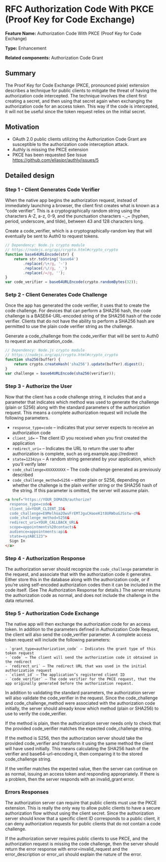 # RFC Authorization Code With PKCE (Proof Key for Code Exchange)

**Feature Name:** Authorization Code With PKCE (Proof Key for Code Exchange)

**Type:** Enhancement

**Related components:** Authorization Code Grant

## Summary

The Proof Key for Code Exchange (PKCE, pronounced pixie) extension describes a technique for public clients to mitigate the threat of having the authorization code intercepted. The technique involves the client first creating a secret, and then using that secret again when exchanging the authorization code for an access token. This way if the code is intercepted, it will not be useful since the token request relies on the initial secret.

## Motivation

- OAuth 2.0 public clients utilizing the Authorization Code Grant are susceptible to the authorization code interception attack.
- Authly is missing the PKCE extension
- PKCE has been requested See Issue https://github.com/eliasjpr/authly/issues/5

## Detailed design

### Step 1 - Client Generates Code Verifier

When the native app begins the authorization request, instead of immediately launching a browser, the client first creates what is known as a “code verifier“. This is a cryptographically random string using the characters A-Z, a-z, 0-9, and the punctuation characters -._~ (hyphen, period, underscore, and tilde), between 43 and 128 characters long.

Create a code_verifier, which is a cryptographically-random key that will eventually be sent to Auth0 to request tokens. 

```javascript 
// Dependency: Node.js crypto module
// https://nodejs.org/api/crypto.html#crypto_crypto
function base64URLEncode(str) {
    return str.toString('base64')
        .replace(/\+/g, '-')
        .replace(/\//g, '_')
        .replace(/=/g, '');
}
var code_verifier = base64URLEncode(crypto.randomBytes(32));
```

### Setp 2 - Client Generates Code Challenge 

Once the app has generated the code verifier, it uses that to create the code challenge. For devices that can perform a SHA256 hash, the code challenge is a BASE64-URL-encoded string of the SHA256 hash of the code verifier. Clients that do not have the ability to perform a SHA256 hash are permitted to use the plain code verifier string as the challenge.

Generate a code_challenge from the code_verifier that will be sent to Auth0 to request an authorization_code.

```javascript
// Dependency: Node.js crypto module
// https://nodejs.org/api/crypto.html#crypto_crypto
function sha256(buffer) {
    return crypto.createHash('sha256').update(buffer).digest();
}
var challenge = base64URLEncode(sha256(verifier));

```

### Step 3 - Authorize the User

Now that the client has a code challenge string, it includes that and a parameter that indicates which method was used to generate the challenge (plain or S256) along with the standard parameters of the authorization request. This means a complete authorization request will include the following parameters.

- `response_type=code` – indicates that your server expects to receive an authorization code
- `client_id=` – The client ID you received when you first created the application
- `redirect_uri=` – Indicates the URL to return the user to after authorization is complete, such as org.example.app://redirect
- `state=1234zyx` – A random string generated by your application, which you’ll verify later
- `code_challenge=XXXXXXXXX` – The code challenge generated as previously described
- `code_challenge_method=S256` – either plain or S256, depending on whether the challenge is the plain verifier string or the SHA256 hash of the string. If this parameter is omitted, the server will assume plain.

```html
<a href="https://YOUR_DOMAIN/authorize?
  response_type=code&
  client_id=YOUR_CLIENT_ID&
  code_challenge=E9Melhoa2OwvFrEMTJguCHaoeK1t8URWbuGJSstw-cM&
  code_challenge_method=S256&
  redirect_uri=YOUR_CALLBACK_URL&
  scope=appointments%20contacts&
  audience=appointments:api&
  state=xyzABC123">
  Sign In
</a>
```

### Step 4 - Authorization Response

The authorization server should recognize the `code_challenge` parameter in the request, and associate that with the authorization code it generates. Either store this in the database along with the authorization code, or if you’re using self-encoded authorization codes then it can be included in the code itself. (See The Authorization Response for details.) The server returns the authorization code as normal, and does not include the challenge in the data returned.

### Step 5 - Authorization Code Exchange 

The native app will then exchange the authorization code for an access token. In addition to the parameters defined in Authorization Code Request, the client will also send the code_verifier parameter. A complete access token request will include the following parameters:

    - `grant_type=authorization_code` – Indicates the grant type of this token request
    - `code` – The client will send the authorization code it obtained in the redirect
    - `redirect_uri` – The redirect URL that was used in the initial authorization request
    - `client_id` – The application’s registered client ID
    - `code_verifier` – The code verifier for the PKCE request, that the app originally generated before the authorization request.

In addition to validating the standard parameters, the authorization server will also validate the code_verifier in the request. Since the code_challenge and code_challenge_method were associated with the authorization code initially, the server should already know which method (plain or SHA256) to use to verify the code_verifier.

If the method is plain, then the authorization server needs only to check that the provided code_verifier matches the expected code_challenge string.

If the method is S256, then the authorization server should take the provided code_verifier and transform it using the same method the client will have used initially. This means calculating the SHA256 hash of the verifier and base64-url-encoding it, then comparing it to the stored code_challenge string.

If the verifier matches the expected value, then the server can continue on as normal, issuing an access token and responding appropriately. If there is a problem, then the server responds with an invalid_grant error.

### Errors Responses

The authorization server can require that public clients must use the PKCE extension. This is really the only way to allow public clients to have a secure authorization flow without using the client secret. Since the authorization server should know that a specific client ID corresponds to a public client, it can deny authorization requests for public clients that do not contain a code challenge.

If the authorization server requires public clients to use PKCE, and the authorization request is missing the code challenge, then the server should return the error response with error=invalid_request and the error_description or error_uri should explain the nature of the error.

